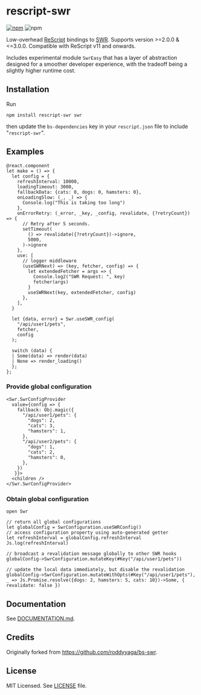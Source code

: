 # rescript-swr
[![npm](https://img.shields.io/npm/v/rescript-swr)](https://www.npmjs.com/package/rescript-swr)
![npm](https://img.shields.io/npm/dm/rescript-swr?color=blue)

Low-overhead [ReScript](https://rescript-lang.org) bindings to [SWR](https://github.com/vercel/swr).
Supports version >=2.0.0 & <=3.0.0. Compatible with ReScript v11 and onwards.

Includes experimental module `SwrEasy` that has a layer of abstraction
designed for a smoother developer experience, with the tradeoff being a slightly higher runtime cost.

## Installation
Run
```
npm install rescript-swr swr
```
then update the `bs-dependencies` key in your `rescript.json` file to include "`rescript-swr`".

## Examples
```rescript
@react.component
let make = () => {
  let config = {
    refreshInterval: 10000,
    loadingTimeout: 3000,
    fallbackData: {cats: 0, dogs: 0, hamsters: 0},
    onLoadingSlow: (_, _) => {
      Console.log("This is taking too long")
    },
    onErrorRetry: (_error, _key, _config, revalidate, {?retryCount}) => {
      // Retry after 5 seconds.
      setTimeout(
        () => revalidate({?retryCount})->ignore,
        5000,
      )->ignore
    },
    use: [
      // logger middleware
      (useSWRNext) => (key, fetcher, config) => {
        let extendedFetcher = args => {
          Console.log2("SWR Request: ", key)
          fetcher(args)
        }
        useSWRNext(key, extendedFetcher, config)
      },
    ],
  }

  let {data, error} = Swr.useSWR_config(
    "/api/user1/pets",
    fetcher,
    config
  );

  switch (data) {
  | Some(data) => render(data)
  | None => render_loading()
  };
};
```
### Provide global configuration
```rescript
<Swr.SwrConfigProvider
  value={config => {
    fallback: Obj.magic({
      "/api/user1/pets": {
        "dogs": 2,
        "cats": 3,
        "hamsters": 1,
      },
      "/api/user2/pets": {
        "dogs": 1,
        "cats": 2,
        "hamsters": 0,
      },
    })
   }}>
  <children />
</Swr.SwrConfigProvider>
```
### Obtain global configuration
```rescript
open Swr

// return all global configurations
let globalConfig = SwrConfiguration.useSWRConfig()
// access configuration property using auto-generated getter
let refreshInterval = globalConfig.refreshInterval
Js.log(refreshInterval)

// broadcast a revalidation message globally to other SWR hooks
globalConfig->SwrConfiguration.mutateKey(#Key("/api/user1/pets"))

// update the local data immediately, but disable the revalidation
globalConfig->SwrConfiguration.mutateWithOpts(#Key("/api/user1/pets"), _ => Js.Promise.resolve({dogs: 2, hamsters: 5, cats: 10})->Some, { revalidate: false })
```

## Documentation
See [DOCUMENTATION.md](https://github.com/arafatamim/rescript-swr/blob/main/DOCUMENTATION.md).

## Credits
Originally forked from https://github.com/roddyyaga/bs-swr.

## License
MIT Licensed. See [LICENSE](https://github.com/arafatamim/rescript-swr/blob/main/LICENSE) file.

